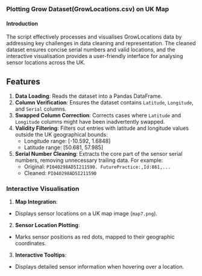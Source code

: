 ### Plotting Grow Dataset(GrowLocations.csv) on UK Map

#### Introduction
The script effectively processes and visualises GrowLocations data by addressing key challenges in data cleaning and representation. The cleaned dataset ensures concise serial numbers and valid locations, and the interactive visualisation provides a user-friendly interface for analysing sensor locations across the UK.

## Features
1. **Data Loading**: Reads the dataset into a Pandas DataFrame.
2. **Column Verification**: Ensures the dataset contains `Latitude`, `Longitude`, and `Serial` columns.
3. **Swapped Column Correction**: Corrects cases where `Latitude` and `Longitude` columns might have been inadvertently swapped.
4. **Validity Filtering**: Filters out entries with latitude and longitude values outside the UK geographical bounds:
   - Longitude range: \[-10.592, 1.6848\]
   - Latitude range: \[50.681, 57.985\]
5. **Serial Number Cleaning**: Extracts the core part of the sensor serial numbers, removing unnecessary trailing data. For example:
   - Original: `PI040298AD5I211590. FuturePractice:,Id:861,...`
   - Cleaned: `PI040298AD5I211590`

### Interactive Visualisation
1. **Map Integration**:
  - Displays sensor locations on a UK map image (`map7.png`).
2. **Sensor Location Plotting**:
  - Marks sensor positions as red dots, mapped to their geographic coordinates.
3. **Interactive Tooltips**:
  - Displays detailed sensor information when hovering over a location.

